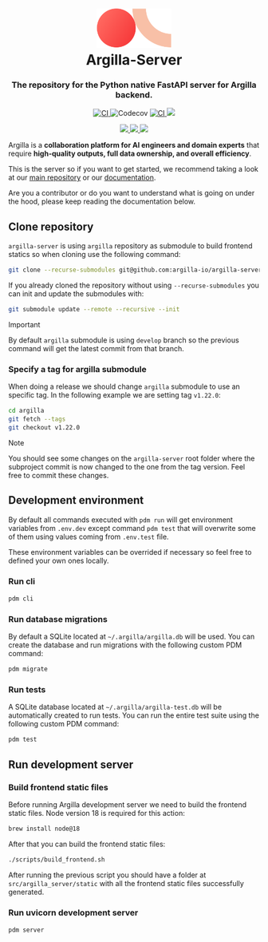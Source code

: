 <h1 align="center">
  <a href=""><img src="https://github.com/dvsrepo/imgs/raw/main/rg.svg" alt="Argilla" width="150"></a>
  <br>
  Argilla-Server
  <br>
</h1>
<h3 align="center">The repository for the Python native FastAPI server for Argilla backend.</h2>


<p align="center">
<a  href="https://pypi.org/project/argilla-server/">
<img alt="CI" src="https://img.shields.io/pypi/v/argilla.svg?style=flat-round&logo=pypi&logoColor=white">
</a>
<img alt="Codecov" src="https://codecov.io/gh/argilla-io/argilla-server/branch/main/graph/badge.svg?token=VDVR29VOMG"/>
<a href="https://pepy.tech/project/argilla-server">
<img alt="CI" src="https://static.pepy.tech/personalized-badge/argilla-server?period=month&units=international_system&left_color=grey&right_color=blue&left_text=pypi%20downloads/month">
</a>
<a href="https://huggingface.co/new-space?template=argilla/argilla-template-space">
<img src="https://huggingface.co/datasets/huggingface/badges/raw/main/deploy-to-spaces-sm.svg"/>
</a>
</p>

<p align="center">
<a href="https://twitter.com/argilla_io">
<img src="https://img.shields.io/badge/twitter-black?logo=x"/>
</a>
<a href="https://www.linkedin.com/company/argilla-io">
<img src="https://img.shields.io/badge/linkedin-blue?logo=linkedin"/>
</a>
<a href="https://join.slack.com/t/rubrixworkspace/shared_invite/zt-whigkyjn-a3IUJLD7gDbTZ0rKlvcJ5g">
<img src="https://img.shields.io/badge/slack-purple?logo=slack"/>
</a>
</p>

Argilla is a **collaboration platform for AI engineers and domain experts** that require **high-quality outputs, full data ownership, and overall efficiency**.

This is the server so if you want to get started, we recommend taking a look at our [main repository](https://github.com/argilla-io/argilla) or our [documentation](https://docs.argilla.io/).

Are you a contributor or do you want to understand what is going on under the hood, please keep reading the documentation below.

## Clone repository

`argilla-server` is using `argilla` repository as submodule to build frontend statics so when cloning use the following command:

```sh
git clone --recurse-submodules git@github.com:argilla-io/argilla-server.git
```

If you already cloned the repository without using `--recurse-submodules` you can init and update the submodules with:

```sh
git submodule update --remote --recursive --init
```

> [!IMPORTANT]
> By default `argilla` submodule is using `develop` branch so the previous command will get the latest commit from that branch.

### Specify a tag for argilla submodule

When doing a release we should change `argilla` submodule to use an specific tag. In the following example we are setting tag `v1.22.0`:

```sh
cd argilla
git fetch --tags
git checkout v1.22.0
```

> [!NOTE]
> You should see some changes on the `argilla-server` root folder where the subproject commit is now changed to the one from the tag version. Feel free to commit these changes.

## Development environment

By default all commands executed with `pdm run` will get environment variables from `.env.dev` except command `pdm test` that will overwrite some of them using values coming from `.env.test` file.

These environment variables can be overrided if necessary so feel free to defined your own ones locally.

### Run cli

```sh
pdm cli
```

### Run database migrations

By default a SQLite located at `~/.argilla/argilla.db` will be used. You can create the database and run migrations with the following custom PDM command:

```sh
pdm migrate
```

### Run tests

A SQLite database located at `~/.argilla/argilla-test.db` will be automatically created to run tests. You can run the entire test suite using the following custom PDM command:

```sh
pdm test
```

## Run development server

### Build frontend static files

Before running Argilla development server we need to build the frontend static files. Node version 18 is required for this action:

```sh
brew install node@18
```

After that you can build the frontend static files:

```sh
./scripts/build_frontend.sh
```

After running the previous script you should have a folder at `src/argilla_server/static` with all the frontend static files successfully generated.

### Run uvicorn development server

```sh
pdm server
```

